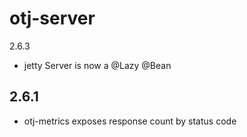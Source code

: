 otj-server
==========

2.6.3

* jetty Server is now a @Lazy @Bean

2.6.1
-----

* otj-metrics exposes response count by status code

